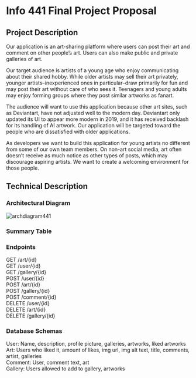 # Info 441 Final Project Proposal
## Project Description

Our application is an art-sharing platform where users can post their art and comment on other people’s art. Users can also make public and private galleries of art.

Our target audience is artists of a young age who enjoy communicating about their shared hobby. While older artists may sell their art privately, younger artists–inexperienced ones in particular–draw primarily for fun and may post their art without care of who sees it. Teenagers and young adults may enjoy forming groups where they post similar artworks as fanart.

The audience will want to use this application because other art sites, such as Deviantart, have not adjusted well to the modern day. Deviantart only updated its UI to appear more modern in 2019, and it has received backlash for its handling of AI artwork. Our application will be targeted toward the people who are dissatisfied with older applications.

As developers we want to build this application for young artists no different from some of our own team members. On non-art social media, art often doesn’t receive as much notice as other types of posts, which may discourage aspiring artists. We want to create a welcoming environment for those people.

## Technical Description

### Architectural Diagram
![archdiagram441](https://github.com/cdong03/info441-final/assets/91906348/3c5b4083-2bfe-4578-bf6e-09eb2737f323)

### Summary Table


### Endpoints

GET /art/{id}\
GET /user/{id}\
GET /gallery/{id}\
POST /user/{id}\
POST /art/{id}\
POST /gallery/{id}\
POST /comment/{id}\
DELETE /user/{id}\
DELETE /art/{id}\
DELETE /gallery/{id}

### Database Schemas

User: Name, description, profile picture, galleries, artworks, liked artworks\
Art: Users who liked it, amount of likes, img url, img alt text, title, comments, artist, galleries\
Comment: User, comment text, art\
Gallery: Users allowed to add to gallery, artworks
